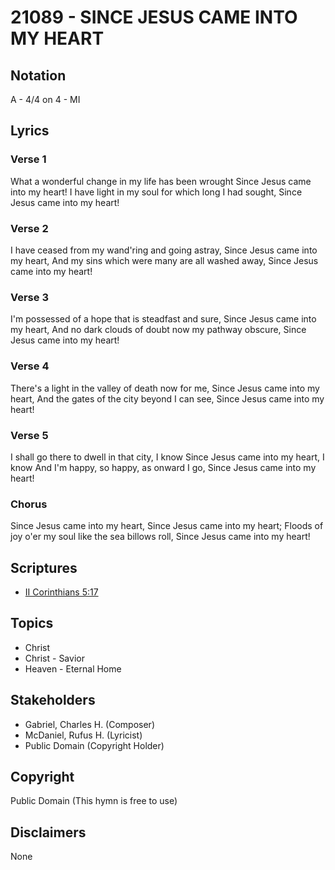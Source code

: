 # 21089 - SINCE JESUS CAME INTO MY HEART

## Notation

A - 4/4 on 4 - MI

## Lyrics

### Verse 1

What a wonderful change in my life has been wrought Since Jesus came into my heart! I have light in my soul for which long I had sought, Since Jesus came into my heart!

### Verse 2

I have ceased from my wand'ring and going astray, Since Jesus came into my heart, And my sins which were many are all washed away, Since Jesus came into my heart!

### Verse 3

I'm possessed of a hope that is steadfast and sure, Since Jesus came into my heart, And no dark clouds of doubt now my pathway obscure, Since Jesus came into my heart!


### Verse 4

There's a light in the valley of death now for me, Since Jesus came into my heart, And the gates of the city beyond I can see, Since Jesus came into my heart!


### Verse 5

I shall go there to dwell in that city, I know Since Jesus came into my heart, I know And I'm happy, so happy, as onward I go, Since Jesus came into my heart!

### Chorus

Since Jesus came into my heart, Since Jesus came into my heart; Floods of joy o'er my soul like the sea billows roll, Since Jesus came into my heart!


## Scriptures

- [II Corinthians 5:17](https://www.biblegateway.com/passage/?search=II%20Corinthians%205%3A17)

## Topics

- Christ
- Christ - Savior
- Heaven - Eternal Home

## Stakeholders

- Gabriel, Charles H. (Composer)
- McDaniel, Rufus H. (Lyricist)
- Public Domain (Copyright Holder)

## Copyright

Public Domain
(This hymn is free to use)

## Disclaimers

None

